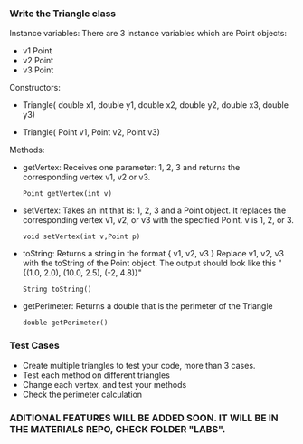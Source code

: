 ### Write the Triangle class

Instance variables: There are 3 instance variables which are Point objects:

- v1 Point
- v2 Point
- v3 Point

Constructors:

- Triangle( double x1, double y1, double x2, double y2, double x3, double y3)

- Triangle( Point v1, Point v2, Point v3) 

 Methods:
 
 - getVertex: Receives one parameter: 1, 2, 3 and returns the corresponding vertex v1, v2 or v3.
   
   ```Point getVertex(int v)```
   
- setVertex: Takes an int that is: 1, 2, 3 and a Point object. It replaces the corresponding vertex v1, v2, or v3 with the specified Point. v is 1, 2, or 3.
  
  ```void setVertex(int v,Point p)```
  
 - toString: Returns a string in the format { v1, v2, v3 } Replace v1, v2, v3 with the toString of the Point object. The output should look like this "{(1.0, 2.0), (10.0, 2.5), (-2, 4.8)}"
   
   ```String toString()```
   
 - getPerimeter: Returns a double that is the perimeter of the Triangle
   
   ```double getPerimeter()```

### Test Cases

- Create multiple triangles to test your code, more than 3 cases.
- Test each method on different triangles
- Change each vertex, and test your methods
- Check the perimeter calculation

### ADITIONAL FEATURES WILL BE ADDED SOON. IT WILL BE IN THE MATERIALS REPO, CHECK FOLDER "LABS".
